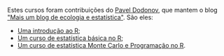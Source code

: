 Estes cursos foram contribuições do [Pavel Dodonov](https://github.com/pdodonov), que mantem o blog ["Mais um blog de ecologia e estatística"](https://anotherecoblog.wordpress.com/). São eles:

- [Uma introdução ao R](https://github.com/marcosvital/teach-R-project/tree/master/courses/pt/Cursos%20do%20Pavel%20Dodonov/Introdu%C3%A7%C3%A3o%20ao%20R%20(Pavel%20Dodonov));
- [Um curso de estatística básica no R](https://github.com/marcosvital/teach-R-project/tree/master/courses/pt/Cursos%20do%20Pavel%20Dodonov/Estat%C3%ADstica%20B%C3%A1sica%20(Pavel%20Dodonov));
- [Um curso de estatística Monte Carlo e Programação no R](https://github.com/marcosvital/teach-R-project/tree/master/courses/pt/Cursos%20do%20Pavel%20Dodonov/Monte%20Carlo%20e%20Programa%C3%A7%C3%A3o%20no%20R%20(Pavel%20Dodonov)).

